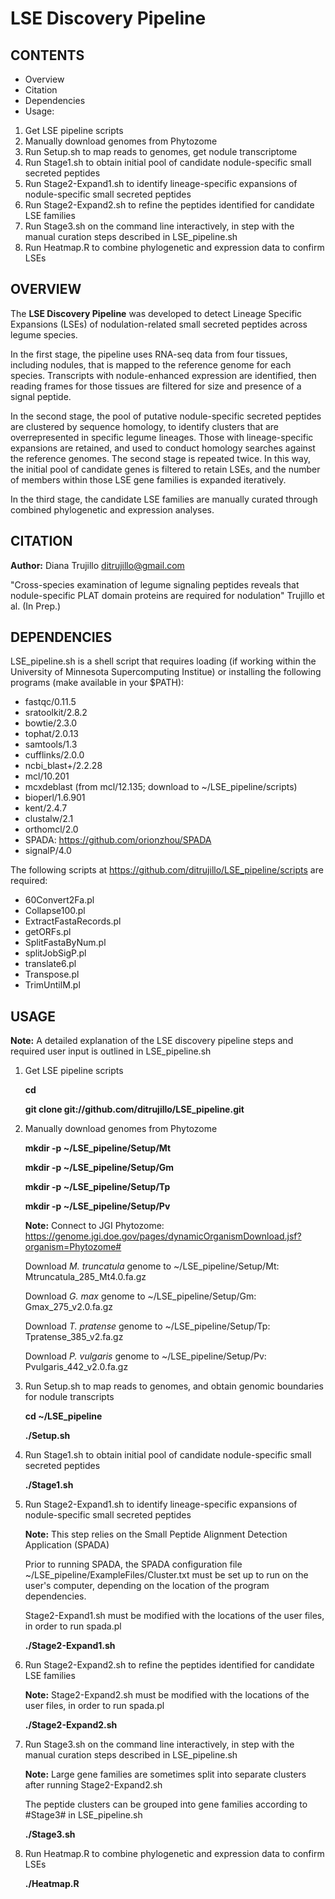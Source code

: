 LSE Discovery Pipeline
============

CONTENTS
------------

-   Overview
-   Citation
-   Dependencies
-   Usage:
1. Get LSE pipeline scripts
2. Manually download genomes from Phytozome 
3. Run Setup.sh to map reads to genomes, get nodule transcriptome
4. Run Stage1.sh to obtain initial pool of candidate nodule-specific small secreted peptides
5. Run Stage2-Expand1.sh to identify lineage-specific expansions of nodule-specific small secreted peptides
6. Run Stage2-Expand2.sh to refine the peptides identified for candidate LSE families
7. Run Stage3.sh on the command line interactively, in step with the manual curation steps described in LSE_pipeline.sh
8. Run Heatmap.R to combine phylogenetic and expression data to confirm LSEs


OVERVIEW
------------

The **LSE Discovery Pipeline** was developed to detect Lineage Specific Expansions (LSEs) of nodulation-related small secreted peptides across legume species. 

In the first stage, the pipeline uses RNA-seq data from four tissues, including nodules, that is mapped to the reference genome for each species. Transcripts with nodule-enhanced expression are identified, then reading frames for those tissues are filtered for size and presence of a signal peptide. 

In the second stage, the pool of putative nodule-specific secreted peptides are clustered by sequence homology, to identify clusters that are overrepresented in specific legume lineages. Those with lineage-specific expansions are retained, and used to conduct homology searches against the reference genomes. The second stage is repeated twice. In this way, the initial pool of candidate genes is filtered to retain LSEs, and the number of members within those LSE gene families is expanded iteratively.

In the third stage, the candidate LSE families are manually curated through combined phylogenetic and expression analyses.


CITATION
------------

**Author:** Diana Trujillo ditrujillo@gmail.com

"Cross-species examination of legume signaling peptides reveals that nodule-specific PLAT domain proteins are required for nodulation" Trujillo et al. (In Prep.)


DEPENDENCIES
------------

LSE_pipeline.sh is a shell script that requires loading (if working within the University of Minnesota Supercomputing Institue) or installing the following programs (make available in your $PATH):

- fastqc/0.11.5
- sratoolkit/2.8.2
- bowtie/2.3.0
- tophat/2.0.13
- samtools/1.3
- cufflinks/2.0.0
- ncbi_blast+/2.2.28
- mcl/10.201 
- mcxdeblast (from mcl/12.135; download to ~/LSE_pipeline/scripts)
- bioperl/1.6.901
- kent/2.4.7
- clustalw/2.1
- orthomcl/2.0
- SPADA: https://github.com/orionzhou/SPADA
- signalP/4.0

The following scripts at https://github.com/ditrujillo/LSE_pipeline/scripts are required:

- 60Convert2Fa.pl
- Collapse100.pl
- ExtractFastaRecords.pl
- getORFs.pl
- SplitFastaByNum.pl
- splitJobSigP.pl
- translate6.pl
- Transpose.pl
- TrimUntilM.pl


USAGE
------------

**Note:** A detailed explanation of the LSE discovery pipeline steps and required user input is outlined in LSE_pipeline.sh

1. Get LSE pipeline scripts

   **cd**
   
   **git clone git://github.com/ditrujillo/LSE_pipeline.git**


2. Manually download genomes from Phytozome 

   **mkdir -p ~/LSE_pipeline/Setup/Mt**
   
   **mkdir -p ~/LSE_pipeline/Setup/Gm**
   
   **mkdir -p ~/LSE_pipeline/Setup/Tp**
   
   **mkdir -p ~/LSE_pipeline/Setup/Pv**

   **Note:** Connect to JGI Phytozome: https://genome.jgi.doe.gov/pages/dynamicOrganismDownload.jsf?organism=Phytozome#

   Download *M. truncatula* genome to ~/LSE_pipeline/Setup/Mt: Mtruncatula_285_Mt4.0.fa.gz 
   
   Download *G. max* genome to        ~/LSE_pipeline/Setup/Gm: Gmax_275_v2.0.fa.gz
   
   Download *T. pratense* genome to   ~/LSE_pipeline/Setup/Tp: Tpratense_385_v2.fa.gz
   
   Download *P. vulgaris* genome to   ~/LSE_pipeline/Setup/Pv: Pvulgaris_442_v2.0.fa.gz


3. Run Setup.sh to map reads to genomes, and obtain genomic boundaries for nodule transcripts

   **cd ~/LSE_pipeline**
   
   **./Setup.sh**


4. Run Stage1.sh to obtain initial pool of candidate nodule-specific small secreted peptides

   **./Stage1.sh**


5. Run Stage2-Expand1.sh to identify lineage-specific expansions of nodule-specific small secreted peptides

   **Note:** This step relies on the Small Peptide Alignment Detection Application (SPADA)

   Prior to running SPADA, the SPADA configuration file ~/LSE_pipeline/ExampleFiles/Cluster.txt must be set up to run on the user's computer, depending on the location of the program dependencies.

   Stage2-Expand1.sh must be modified with the locations of the user files, in order to run spada.pl
 
   **./Stage2-Expand1.sh**


6. Run Stage2-Expand2.sh to refine the peptides identified for candidate LSE families

   **Note:** Stage2-Expand2.sh must be modified with the locations of the user files, in order to run spada.pl

   **./Stage2-Expand2.sh**


7. Run Stage3.sh on the command line interactively, in step with the manual curation steps described in LSE_pipeline.sh

   **Note:** Large gene families are sometimes split into separate clusters after running Stage2-Expand2.sh
   
   The peptide clusters can be grouped into gene families according to #Stage3# in LSE_pipeline.sh

   **./Stage3.sh**


8. Run Heatmap.R to combine phylogenetic and expression data to confirm LSEs

   **./Heatmap.R**




